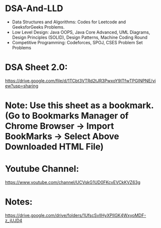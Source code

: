 # DSA-And-LLD

- Data Structures and Algorithms: Codes for Leetcode and GeeksforGeeks Problems.
- Low Level Design: Java OOPS, Java Core Advanced, UML Diagrams, Design Principles (SOLID), Design Patterns, Machine Coding Round
- Competitive Programming: Codeforces, SPOJ, CSES Problem Set Problems

# DSA Sheet 2.0:
https://drive.google.com/file/d/1TCbt3VTRd2tJR3PwxoY9ITfwTPGINPNE/view?usp=sharing

# Note: Use this sheet as a bookmark. (Go to Bookmarks Manager of Chrome Browser -> Import BookMarks -> Select Above Downloaded HTML File)

# Youtube Channel: 	
https://www.youtube.com/channel/UCVskG1UD0FKcvEVCkKVZ63g

# Notes:	
https://drive.google.com/drive/folders/1UfscSvllHyXPlIGK4WxyoMDF-z_jUJD4
